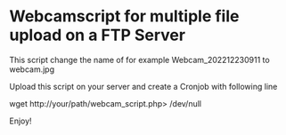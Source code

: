 # Webcamscript for multiple file upload on a FTP Server

This script change the name of for example Webcam_202212230911 to webcam.jpg

Upload this script on your server and create a Cronjob with following line

wget http://your/path/webcam_script.php> /dev/null

Enjoy!